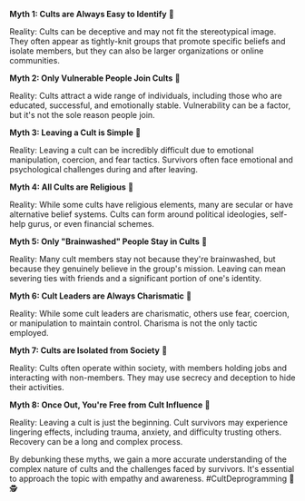 **Myth 1: Cults are Always Easy to Identify** 🧩

Reality: Cults can be deceptive and may not fit the stereotypical image. They often appear as tightly-knit groups that promote specific beliefs and isolate members, but they can also be larger organizations or online communities.

**Myth 2: Only Vulnerable People Join Cults** 🧩

Reality: Cults attract a wide range of individuals, including those who are educated, successful, and emotionally stable. Vulnerability can be a factor, but it's not the sole reason people join.

**Myth 3: Leaving a Cult is Simple** 🧩

Reality: Leaving a cult can be incredibly difficult due to emotional manipulation, coercion, and fear tactics. Survivors often face emotional and psychological challenges during and after leaving.

**Myth 4: All Cults are Religious** 🧩

Reality: While some cults have religious elements, many are secular or have alternative belief systems. Cults can form around political ideologies, self-help gurus, or even financial schemes.

**Myth 5: Only "Brainwashed" People Stay in Cults** 🧩

Reality: Many cult members stay not because they're brainwashed, but because they genuinely believe in the group's mission. Leaving can mean severing ties with friends and a significant portion of one's identity.

**Myth 6: Cult Leaders are Always Charismatic** 🧩

Reality: While some cult leaders are charismatic, others use fear, coercion, or manipulation to maintain control. Charisma is not the only tactic employed.

**Myth 7: Cults are Isolated from Society** 🧩

Reality: Cults often operate within society, with members holding jobs and interacting with non-members. They may use secrecy and deception to hide their activities.

**Myth 8: Once Out, You're Free from Cult Influence** 🧩

Reality: Leaving a cult is just the beginning. Cult survivors may experience lingering effects, including trauma, anxiety, and difficulty trusting others. Recovery can be a long and complex process.

By debunking these myths, we gain a more accurate understanding of the complex nature of cults and the challenges faced by survivors. It's essential to approach the topic with empathy and awareness. #CultDeprogramming 🧐🕵️

